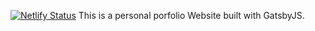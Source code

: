 [![Netlify Status](https://api.netlify.com/api/v1/badges/98524ad1-a04d-4f96-a6cf-ff9df5327329/deploy-status)](https://app.netlify.com/sites/damilola/deploys)
This is a personal porfolio Website built with GatsbyJS.
